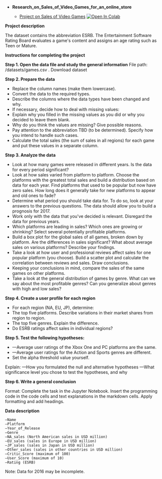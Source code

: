 - **Research_on_Sales_of_Video_Games_for_an_online_store**

  * [Project on Sales of Video Games](https://github.com/Saumik-Barua/DA_Bio_Projects/blob/main/Sales_of_video_games_for_an_online_store/Research_on_Sales_of_Video_Games_for_an_online_store.ipynb)
  [![Open In Colab](https://colab.research.google.com/assets/colab-badge.svg)](https://colab.research.google.com/drive/14YRgPlkqFh9F4Ub9wGMYJf6cvlFryvNd?usp=sharing)

**Project description**

The dataset contains the abbreviation ESRB. The Entertainment Software Rating Board evaluates a game's content and assigns an age rating such as Teen or Mature.

**Instructions for completing the project**

**Step 1. Open the data file and study the general information**
File path:
/datasets/games.csv . Download dataset

**Step 2. Prepare the data**

- Replace the column names (make them lowercase).
- Convert the data to the required types.
- Describe the columns where the data types have been changed and why.
- If necessary, decide how to deal with missing values:
- Explain why you filled in the missing values as you did or why you decided to leave them blank.
- Why do you think the values are missing? Give possible reasons.
- Pay attention to the abbreviation TBD (to be determined). Specify how you intend to handle such cases.
- Calculate the total sales (the sum of sales in all regions) for each game and put these values in a separate column.

**Step 3. Analyze the data**

- Look at how many games were released in different years. Is the data for every period significant?
- Look at how sales varied from platform to platform. Choose the platforms with the greatest total sales and build a distribution based on data for each year. Find platforms that used to be popular but now have zero sales. How long does it generally take for new platforms to appear and old ones to fade?
- Determine what period you should take data for. To do so, look at your answers to the previous questions. The data should allow you to build a prognosis for 2017.
- Work only with the data that you've decided is relevant. Disregard the data for previous years.
- Which platforms are leading in sales? Which ones are growing or shrinking? Select several potentially profitable platforms.
- Build a box plot for the global sales of all games, broken down by platform. Are the differences in sales significant? What about average sales on various platforms? Describe your findings.
- Take a look at how user and professional reviews affect sales for one popular platform (you choose). Build a scatter plot and calculate the correlation between reviews and sales. Draw conclusions.
- Keeping your conclusions in mind, compare the sales of the same games on other platforms.
- Take a look at the general distribution of games by genre. What can we say about the most profitable genres? Can you generalize about genres with high and low sales?

**Step 4. Create a user profile for each region**

- For each region (NA, EU, JP), determine:
- The top five platforms. Describe variations in their market shares from region to region.
- The top five genres. Explain the difference.
- Do ESRB ratings affect sales in individual regions?

**Step 5. Test the following hypotheses:**

- —Average user ratings of the Xbox One and PC platforms are the same.
- —Average user ratings for the Action and Sports genres are different.
- Set the alpha threshold value yourself.

Explain:
—How you formulated the null and alternative hypotheses
—What significance level you chose to test the hypotheses, and why

**Step 6. Write a general conclusion**

Format: Complete the task in the Jupyter Notebook. Insert the programming code in the code cells and text explanations in the markdown cells. Apply formatting and add headings.

**Data description**

    —Name
    —Platform
    —Year_of_Release
    —Genre
    —NA_sales (North American sales in USD million)
    —EU_sales (sales in Europe in USD million)
    —JP_sales (sales in Japan in USD million)
    —Other_sales (sales in other countries in USD million)
    —Critic_Score (maximum of 100)
    —User_Score (maximum of 10)
    —Rating (ESRB)
    
Note: Data for 2016 may be incomplete.


